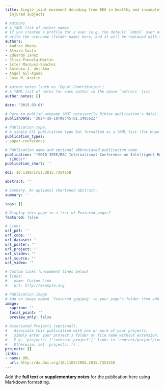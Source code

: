 ```yaml
---
title: Single joint movement decoding from EEG in healthy and incomplete spinal cord
  injured subjects

# Authors
# A YAML list of author names
# If you created a profile for a user (e.g. the default `admin` user at `content/authors/admin/`), 
# write the username (folder name) here, and it will be replaced with their full name and linked to their profile.
authors:
- Andres Ubeda
- Alvaro Costa
- Eduardo Ianez
- Elisa Pinuela-Martin
- Ester Marquez-Sanchez
- Antonio J. del-Ama
- Angel Gil-Agudo
- Jose M. Azorin

# Author notes (such as 'Equal Contribution')
# A YAML list of notes for each author in the above `authors` list
author_notes: []

date: '2015-09-01'

# Date to publish webpage (NOT necessarily Bibtex publication's date).
publishDate: '2024-10-18T08:45:01.148562Z'

# Publication type.
# A single CSL publication type but formatted as a YAML list (for Hugo requirements).
publication_types:
- paper-conference

# Publication name and optional abbreviated publication name.
publication: '*2015 IEEE/RSJ International Conference on Intelligent Robots and Systems
  (IROS)*'
publication_short: ''

doi: 10.1109/iros.2015.7354258

abstract: ''

# Summary. An optional shortened abstract.
summary: ''

tags: []

# Display this page in a list of Featured pages?
featured: false

# Links
url_pdf: ''
url_code: ''
url_dataset: ''
url_poster: ''
url_project: ''
url_slides: ''
url_source: ''
url_video: ''

# Custom links (uncomment lines below)
# links:
# - name: Custom Link
#   url: http://example.org

# Publication image
# Add an image named `featured.jpg/png` to your page's folder then add a caption below.
image:
  caption: ''
  focal_point: ''
  preview_only: false

# Associated Projects (optional).
#   Associate this publication with one or more of your projects.
#   Simply enter your project's folder or file name without extension.
#   E.g. `projects: ['internal-project']` links to `content/project/internal-project/index.md`.
#   Otherwise, set `projects: []`.
projects: []
links:
- name: URL
  url: http://dx.doi.org/10.1109/IROS.2015.7354258
---
```


Add the **full text** or **supplementary notes** for the publication here using Markdown formatting.
